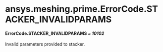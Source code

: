 # ansys.meshing.prime.ErrorCode.STACKER_INVALIDPARAMS



#### ErrorCode.STACKER_INVALIDPARAMS *= 10102*

Invalid parameters provided to stacker.

<!-- !! processed by numpydoc !! -->
